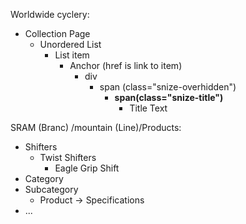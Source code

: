 Worldwide cyclery:
 - Collection Page
    - Unordered List
      - List item
        - Anchor (href is link to item)
          - div
            - span (class="snize-overhidden")
                - **span(class="snize-title")**
                    - Title Text


SRAM (Branc) /mountain (Line)/Products:
 - Shifters
    - Twist Shifters
      - Eagle Grip Shift
 - Category
  - Subcategory
    - Product -> Specifications
 - ...